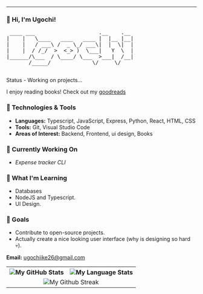 
---

### 👋 Hi, I'm Ugochi!
<pre>
 ____ ___                    .__    .__ 
|    |   \____   ____   ____ |  |__ |__|
|    |   / ___\ /  _ \_/ ___\|  |  \|  |
|    |  / /_/  >  <_> )  \___|   Y  \  |
|______/\___  / \____/ \___  >___|  /__|
       /_____/             \/     \/    

</pre>
Status - Working on projects...

I enjoy reading books! Check out my <a href="https://www.goodreads.com/user/show/91681774-ugochi" target="_blank">goodreads</a> 
### 🔧 Technologies & Tools
- **Languages:** Typescript, JavaScript, Express, Python, React, HTML, CSS
- **Tools:** Git, Visual Studio Code  
- **Areas of Interest:** Backend, Frontend, ui design, Books

### 🚀 Currently Working On
- *Expense tracker CLI*

### 🌱 What I'm Learning
- Databases
- NodeJS and Typescript.  
- UI Design.  

### 🎯 Goals
- Contribute to open-source projects.  
- Actually create a nice looking user interface (why is designing so hard 💀).  

 **Email:** ugochiike26@gmail.com  



<table>
    <tr>
        <th>
        <picture>
            <source media="(prefers-color-scheme: dark)" srcset="https://github-readme-stats.vercel.app/api?username=noneofurbuzz&show_icons=true&count_private=true&include_all_commits=true&theme=flag-india&text_color=ffffff&show_icons=true&layout=compact&bg_color=00000000&border_color=00000000&hide=contribs,prs">
            <img alt="My GitHub Stats" src="https://github-readme-stats.vercel.app/api?username=noneofurbuzz&show_icons=true&count_private=true&include_all_commits=true&theme=light&show_icons=true&layout=compact&bg_color=00000000&border_color=00000000&hide=contribs,prs">
</picture>
            <br>
        </th>
        <th>
        <picture>
            <source media="(prefers-color-scheme: dark)" srcset="https://github-readme-stats.quantumlytangled.vercel.app/api/top-langs/?username=noneofurbuzz&layout=compact&theme=dark&bg_color=00000000&hide_border=true&icon_color=00000000&count_private=true">
            <img alt="My Language Stats" src="https://github-readme-stats.quantumlytangled.vercel.app/api/top-langs/?username=noneofurbuzz&layout=compact&theme=light&text_color=434d58&bg_color=00000000&hide_border=true&icon_color=00000000&count_private=true">
</picture>
        </th>
    </tr>
    <tr>
    <td colspan = "2" align = "center">
    <picture>
    <source media = "(prefers-color-scheme: dark)" srcset = "https://streak-stats.demolab.com/?user=noneofurbuzz&theme=dark&background=00000000&hide_border=true">
    <img alt = "My Github Streak" src = "https://streak-stats.demolab.com/?user=noneofurbuzz&theme=meta-light&background=00000000&hide_border=true">
    </picture>
    </td>
    </tr>
</table>





